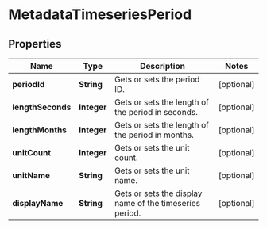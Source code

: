 

# MetadataTimeseriesPeriod

## Properties

Name | Type | Description | Notes
------------ | ------------- | ------------- | -------------
**periodId** | **String** | Gets or sets the period ID. |  [optional]
**lengthSeconds** | **Integer** | Gets or sets the length of the period in seconds. |  [optional]
**lengthMonths** | **Integer** | Gets or sets the length of the period in months. |  [optional]
**unitCount** | **Integer** | Gets or sets the unit count. |  [optional]
**unitName** | **String** | Gets or sets the unit name. |  [optional]
**displayName** | **String** | Gets or sets the display name of the timeseries period. |  [optional]




